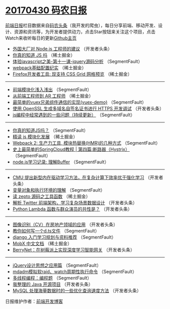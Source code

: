 # [20170430 码农日报](https://toutiao.qdkfweb.cn/date/2017/04/30)

[前端日报](https://qdkfweb.cn/c/news)栏目数据来自[码农头条](https://toutiao.qdkfweb.cn/)（我开发的爬虫），每日分享前端、移动开发、设计、资源和资讯等，为开发者提供动力，点击Star按钮来关注这个项目，点击Watch来收听每日的更新[Github主页](https://github.com/kujian/frontendDaily)
* [外国大厂对 Node.js 工程师的建议](https://toutiao.qdkfweb.cn/36595.html) （开发者头条）
* [你真的知道 JS 吗](https://toutiao.qdkfweb.cn/36560.html) （稀土掘金）
* [体验javascript之美-第十一课-jquery源码分析](https://toutiao.qdkfweb.cn/36590.html) （SegmentFault）
* [webpack基础配置纪实](https://toutiao.qdkfweb.cn/36562.html) （稀土掘金）
* [Firefox开发者工具: 现支持 CSS Grid 网格预览](https://toutiao.qdkfweb.cn/36564.html) （稀土掘金）

***
* [前端模块化浅入浅出](https://toutiao.qdkfweb.cn/36582.html) （SegmentFault）
* [从前端工程师到 AR 工程师](https://toutiao.qdkfweb.cn/36565.html) （稀土掘金）
* [最简单的vuex兄弟组件通信的实现(vuex-demo)](https://toutiao.qdkfweb.cn/36583.html) （SegmentFault）
* [使用 OpenSSL 生成多域名自签名证书进行 HTTPS 开发调试](https://toutiao.qdkfweb.cn/36596.html) （开发者头条）
* [js编程中经常遇到的一些问题（持续更新）](https://toutiao.qdkfweb.cn/36580.html) （SegmentFault）

***
* [你真的知道JS吗？](https://toutiao.qdkfweb.cn/36574.html) （SegmentFault）
* [精读 js 模块化发展](https://toutiao.qdkfweb.cn/36559.html) （稀土掘金）
* [Webpack 2: 生产力工具, 模块热替换(HMR)的几种方式](https://toutiao.qdkfweb.cn/36577.html) （SegmentFault）
* [史上最简单的SpringCloud教程 | 第四篇:断路器（Hystrix）](https://toutiao.qdkfweb.cn/36588.html) （SegmentFault）
* [node.js学习记录: 理解Buffer](https://toutiao.qdkfweb.cn/36578.html) （SegmentFault）

***
* [CMU 提出新型内在驱动学习方法，在复杂计算下效率优于强化学习](https://toutiao.qdkfweb.cn/36601.html) （开发者头条）
* [变量对象和执行环境的理解](https://toutiao.qdkfweb.cn/36591.html) （SegmentFault）
* [读 zepto 源码之工具函数](https://toutiao.qdkfweb.cn/36563.html) （稀土掘金）
* [解析 Twitter 前端架构，学习复杂场景数据设计](https://toutiao.qdkfweb.cn/36602.html) （开发者头条）
* [Python Lambda 函数与群众演员的共性是？](https://toutiao.qdkfweb.cn/36603.html) （开发者头条）

***
* [图像识别（CV）在房地产领域的应用](https://toutiao.qdkfweb.cn/36604.html) （开发者头条）
* [教你如何写一个d.ts文件](https://toutiao.qdkfweb.cn/36587.html) （SegmentFault）
* [django 入门学习规划与资料推荐](https://toutiao.qdkfweb.cn/36589.html) （SegmentFault）
* [MobX 中文文档](https://toutiao.qdkfweb.cn/36561.html) （稀土掘金）
* [BerryNet：在树莓派上实现深度学习智能网关](https://toutiao.qdkfweb.cn/36600.html) （开发者头条）

***
* [jQuery设计思想之应用篇](https://toutiao.qdkfweb.cn/36585.html) （SegmentFault）
* [mdadm模拟软raid、watch周期性执行命令](https://toutiao.qdkfweb.cn/36576.html) （SegmentFault）
* [多线程编程：编程题](https://toutiao.qdkfweb.cn/36579.html) （SegmentFault）
* [我整理的 Java 开源项目](https://toutiao.qdkfweb.cn/36592.html) （开发者头条）
* [MySQL 处理海量数据时的一些优化查询速度方法](https://toutiao.qdkfweb.cn/36593.html) （开发者头条）

日报维护作者：[前端开发博客](https://qdkfweb.cn/) 